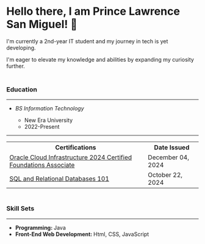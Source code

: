<h1><br> Hello there, I am Prince Lawrence San Miguel! 👋 </h1>
<p>I'm currently a 2nd-year IT student and my journey in tech is yet developing.</p>

<p>I'm eager to elevate my knowledge and abilities by expanding my curiosity further.</p>


<h3><br>Education</h3>
<hr>
<ul>
  <li><i>BS Information Technology</i></li>
    <ul> 
      <li>New Era University</li>
      <li>2022-Present</li>
    </ul>
</ul>

<hr>
<table style="width:100%">
  <tr>
    <th>Certifications</th>
    <th>Date Issued</th>
  </tr>
  <tr> 
    <td><a href = "https://catalog-education.oracle.com/ords/certview/sharebadge?id=5195B24E5913784A208671CB17AE0EF95B5DA492A4EB77AF3A9E61C6DDDA1920"> Oracle Cloud Infrastructure 2024 Certified Foundations Associate</a></td>
    <td>December 04, 2024</td>
  </tr>
  <tr>
    <td><a href = "https://courses.cognitiveclass.ai/certificates/49eaf3fe6f284bd3a94c4a8e69d79316"> SQL and Relational Databases 101 </a></td>
    <td>October 22, 2024</td>
  </tr>
</table>

<h3><br>Skill Sets</h3>
<hr>
<ul>
  <li><strong>Programming: </strong>Java</li>
  <li><strong>Front-End Web Development: </strong>Html, CSS, JavaScript</li>
</ul>
